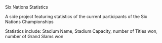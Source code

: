 Six Nations Statistics

A side project featuring statistics of the current participants of the Six Nations Championships

Statistics include: Stadium Name, Stadium Capacity, number of Titles won, number of Grand Slams won
